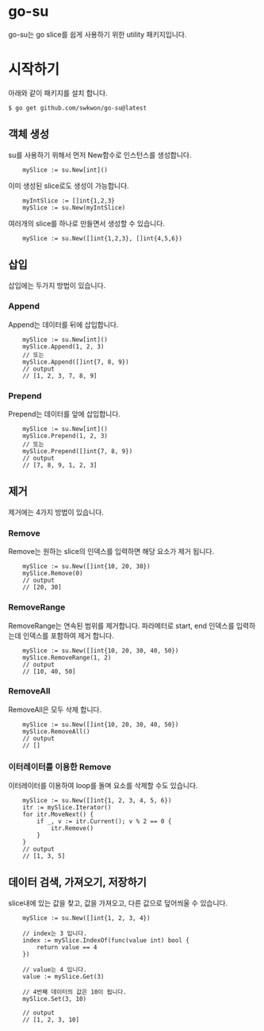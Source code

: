 # go-su
go-su는 go slice를 쉽게 사용하기 위한 utility 패키지입니다.
# 시작하기
아래와 같이 패키지를 설치 합니다.
```
$ go get github.com/swkwon/go-su@latest
```
## 객체 생성
su를 사용하기 위해서 먼저 New함수로 인스턴스를 생성합니다.
```
    mySlice := su.New[int]()
```
이미 생성된 slice로도 생성이 가능합니다.
```
    myIntSlice := []int{1,2,3}
    mySlice := su.New(myIntSlice)
```
여러개의 slice를 하나로 만들면서 생성할 수 있습니다.
```
    mySlice := su.New([]int{1,2,3}, []int{4,5,6})
```
## 삽입
삽입에는 두가지 방법이 있습니다.
### Append
Append는 데이터를 뒤에 삽입합니다.
```
    mySlice := su.New[int]()
    mySlice.Append(1, 2, 3)
    // 또는
    mySlice.Append([]int{7, 8, 9})
    // output
    // [1, 2, 3, 7, 8, 9]
```
### Prepend
Prepend는 데이터를 앞에 삽입합니다.
```
    mySlice := su.New[int]()
    mySlice.Prepend(1, 2, 3)
    // 또는
    mySlice.Prepend([]int{7, 8, 9})
    // output
    // [7, 8, 9, 1, 2, 3]
```
## 제거
제거에는 4가지 방법이 있습니다.
### Remove
Remove는 원하는 slice의 인덱스를 입력하면 해당 요소가 제거 됩니다.
```
    mySlice := su.New([]int{10, 20, 30})
    mySlice.Remove(0)
    // output
    // [20, 30]
```
### RemoveRange
RemoveRange는 연속된 범위를 제거합니다. 파라메터로 start, end 인덱스를 입력하는데 인덱스를 포함하여 제거 합니다.
```
    mySlice := su.New([]int{10, 20, 30, 40, 50})
    mySlice.RemoveRange(1, 2)
    // output
    // [10, 40, 50]
```
### RemoveAll
RemoveAll은 모두 삭제 합니다.
```
    mySlice := su.New([]int{10, 20, 30, 40, 50})
    mySlice.RemoveAll()
    // output
    // []
```
### 이터레이터를 이용한 Remove
이터레이터를 이용하여 loop를 돌며 요소를 삭제할 수도 있습니다.
```
    mySlice := su.New([]int{1, 2, 3, 4, 5, 6})
    itr := mySlice.Iterator()
    for itr.MoveNext() {
        if _, v := itr.Current(); v % 2 == 0 {
            itr.Remove()
        }
    }
    // output
    // [1, 3, 5]
```
## 데이터 검색, 가져오기, 저장하기
slice내에 있는 값을 찾고, 값을 가져오고, 다른 값으로 덮어씌울 수 있습니다.
```
	mySlice := su.New([]int{1, 2, 3, 4})

    // index는 3 입니다.
	index := mySlice.IndexOf(func(value int) bool {
		return value == 4
	})
    
    // value는 4 입니다.
    value := mySlice.Get(3)
    
    // 4번째 데이터의 값은 10이 됩니다.
    mySlice.Set(3, 10)

    // output
    // [1, 2, 3, 10]
```